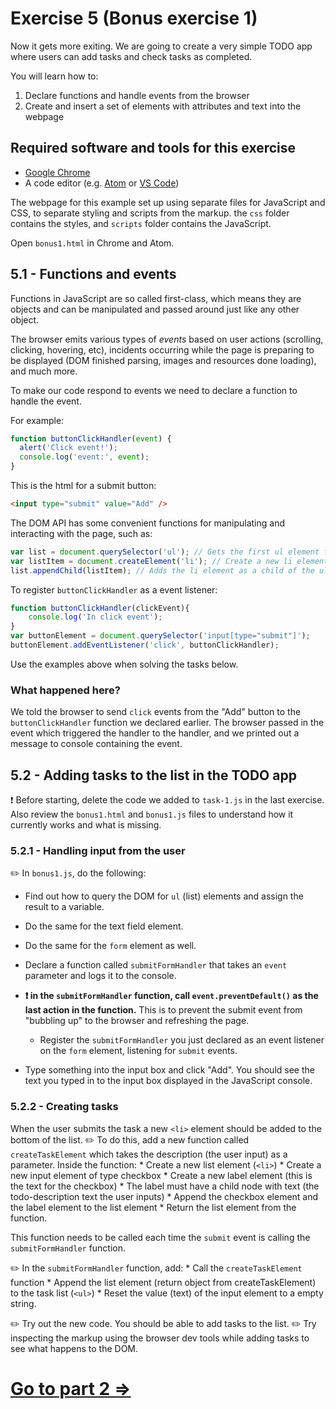 # Exercise 5 (Bonus exercise 1)

Now it gets more exiting. We are going to create a very simple TODO app where users can add tasks and check tasks as completed.

You will learn how to:
 1. Declare functions and handle events from the browser
 2. Create and insert a set of elements with attributes and text into the webpage

## Required software and tools for this exercise
- [Google Chrome]()
- A code editor (e.g. [Atom](https://atom.io/) or [VS Code](https://code.visualstudio.com/))


The webpage for this example set up using separate files for JavaScript and CSS, to separate styling and scripts from the markup. the `css` folder contains the styles, and `scripts` folder contains the JavaScript.

Open `bonus1.html` in Chrome and Atom.

## 5.1 - Functions and events
Functions in JavaScript are so called first-class, which means they are objects and can be manipulated and passed around just like any other object.

The browser emits various types of _events_ based on user actions (scrolling, clicking, hovering, etc), incidents occurring while the page is preparing to be displayed (DOM finished parsing, images and resources done loading), and much more.

To make our code respond to events we need to declare a function to handle the event.

For example:

```javascript
function buttonClickHandler(event) {
  alert('Click event!');
  console.log('event:', event);
}
```

This is the html for a submit button:
```html
<input type="submit" value="Add" />
```

The DOM API has some convenient functions for manipulating and interacting with the page, such as:

```javascript
var list = document.querySelector('ul'); // Gets the first ul element found in the DOM
var listItem = document.createElement('li'); // Create a new li element
list.appendChild(listItem); // Adds the li element as a child of the ul element
```

To register `buttonClickHandler` as a event listener:

```javascript
function buttonClickHandler(clickEvent){
	console.log('In click event');
}
var buttonElement = document.querySelector('input[type="submit"]');
buttonElement.addEventListener('click', buttonClickHandler);
```

Use the examples above when solving the tasks below.

### What happened here?

We told the browser to send `click` events from the "Add" button to the `buttonClickHandler` function we declared earlier. The browser passed in the event which triggered the handler to the handler, and we printed out a message to console containing the event.

## 5.2 - Adding tasks to the list in the TODO app

:exclamation: Before starting, delete the code we added to `task-1.js` in the last exercise. Also review the `bonus1.html` and `bonus1.js` files to understand how it currently works and what is missing.

### 5.2.1 - Handling input from the user

:pencil2: In `bonus1.js`, do the following:
- Find out how to query the DOM  for `ul` (list) elements and assign the result to a variable.
- Do the same for the text field element.
- Do the same for the `form` element as well.
- Declare a function called `submitFormHandler` that takes an `event` parameter and logs it to the console.
- **:exclamation: in the `submitFormHandler` function, call `event.preventDefault()` as the last action in the function.** This is to prevent the submit event from "bubbling up" to the browser and refreshing the page.
	* Register the `submitFormHandler` you just declared as an event listener on the `form` element, listening for `submit` events.

- Type something into the input box and click "Add". You should see the text you typed in to the input box displayed in the JavaScript console.

### 5.2.2 - Creating tasks

When the user submits the task a new `<li>` element should be added to the bottom of the list.
:pencil2: To do this, add a new function called `createTaskElement` which takes the description (the user input) as a parameter. Inside the function:
	* Create a new list element (`<li>`)
	* Create a new input element of type checkbox
	* Create a new label element (this is the text for the checkbox)
		* The label must have a child node with text (the todo-description text the user inputs)
	* Append the checkbox element and the label element to the list element
	* Return the list element from the function.

This function needs to be called each time the `submit` event is calling the `submitFormHandler` function.

:pencil2: In the `submitFormHandler` function, add:
	* Call the `createTaskElement` function
	* Append the list element (return object from createTaskElement) to the task list (`<ul>`)
	* Reset the value (text) of the input element to a empty string.

:pencil2: Try out the new code. You should be able to add tasks to the list.
:pencil2: Try inspecting the markup using the browser dev tools while adding tasks to see what happens to the DOM.

# [Go to part 2 =>](../bonus-2/README.md)
